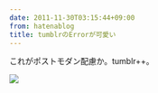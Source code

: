 ```yaml
---
date: 2011-11-30T03:15:44+09:00
from: hatenablog
title: tumblrのErrorが可愛い
---
```

これがポストモダン配慮か。tumblr++。

![](http://dl.dropbox.com/u/5978869/image/20120122_183035.png)

